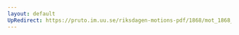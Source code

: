 ```yaml
---
layout: default
UpRedirect: https://pruto.im.uu.se/riksdagen-motions-pdf/1868/mot_1868__ak__31/mot_1868__ak__31-002.pdf
---
```

